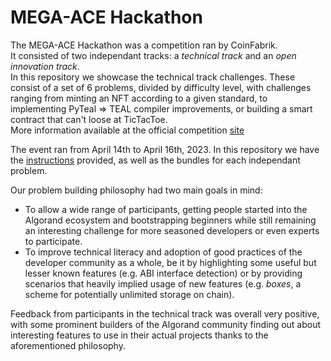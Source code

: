 # MEGA-ACE Hackathon

The MEGA-ACE Hackathon was a competition ran by CoinFabrik.\
It consisted of two independant tracks: a *technical track* and an *open innovation track*.\
In this repository we showcase the technical track challenges. These consist of a set of 6 problems, divided by difficulty level, with challenges ranging from minting an NFT according to a given standard, to implementing PyTeal => TEAL compiler improvements, or building a smart contract that can't loose at TicTacToe.\
More information available at the official competition [site](https://mega-ace.org/hackathon/)

The event ran from April 14th to April 16th, 2023. In this repository we have the [instructions](Instructions.md) provided, as well as the bundles for each independant problem.

Our problem building philosophy had two main goals in mind:
- To allow a wide range of participants, getting people started into the Algorand ecosystem and bootstrapping beginners while still remaining an interesting challenge for more seasoned developers or even experts to participate.
- To improve technical literacy and adoption of good practices of the developer community as a whole, be it by highlighting some useful but lesser known features (e.g. ABI interface detection) or by providing scenarios that heavily implied usage of new features (e.g. _boxes_, a scheme for potentially unlimited storage on chain).

Feedback from participants in the technical track was overall very positive, with some prominent builders of the Algorand community finding out about interesting features to use in their actual projects thanks to the aforementioned philosophy.